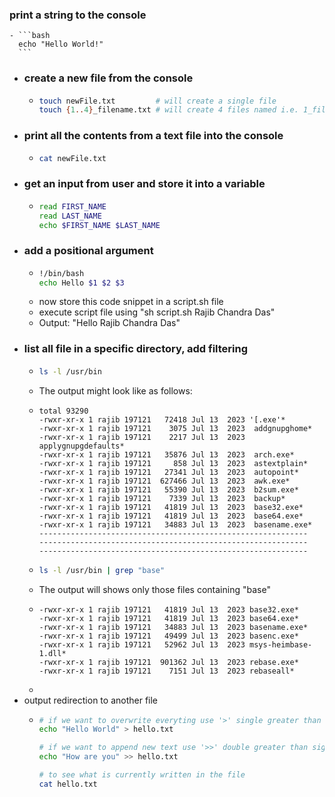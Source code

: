 ### print a string to the console
	- ```bash
	  echo "Hello World!"
	  ```
- ### create a new file from the console
	- ```bash
	  touch newFile.txt         # will create a single file
	  touch {1..4}_filename.txt # will create 4 files named i.e. 1_filename.txt
	  ```
- ### print all the contents from a text file into the console
	- ```bash
	  cat newFile.txt
	  ```
- ### get an input from user and store it into a variable
	- ```bash
	  read FIRST_NAME
	  read LAST_NAME
	  echo $FIRST_NAME $LAST_NAME
	  ```
- ### add a positional argument
	- ```bash
	  !/bin/bash
	  echo Hello $1 $2 $3
	  ```
	- now store this code snippet in a script.sh file
	- execute script file using "sh script.sh Rajib Chandra Das"
	- Output: "Hello Rajib Chandra Das"
- ### list all file in a specific directory, add filtering
	- ```bash
	  ls -l /usr/bin
	  ```
	- The output might look like as follows:
	- ```textile
	  total 93290
	  -rwxr-xr-x 1 rajib 197121   72418 Jul 13  2023 '[.exe'*
	  -rwxr-xr-x 1 rajib 197121    3075 Jul 13  2023  addgnupghome*
	  -rwxr-xr-x 1 rajib 197121    2217 Jul 13  2023  applygnupgdefaults*
	  -rwxr-xr-x 1 rajib 197121   35876 Jul 13  2023  arch.exe*
	  -rwxr-xr-x 1 rajib 197121     858 Jul 13  2023  astextplain*
	  -rwxr-xr-x 1 rajib 197121   27341 Jul 13  2023  autopoint*
	  -rwxr-xr-x 1 rajib 197121  627466 Jul 13  2023  awk.exe*
	  -rwxr-xr-x 1 rajib 197121   55390 Jul 13  2023  b2sum.exe*
	  -rwxr-xr-x 1 rajib 197121    7339 Jul 13  2023  backup*
	  -rwxr-xr-x 1 rajib 197121   41819 Jul 13  2023  base32.exe*
	  -rwxr-xr-x 1 rajib 197121   41819 Jul 13  2023  base64.exe*
	  -rwxr-xr-x 1 rajib 197121   34883 Jul 13  2023  basename.exe*
	  ------------------------------------------------------------
	  ------------------------------------------------------------
	  ------------------------------------------------------------
	  ```
	- ```bash
	  ls -l /usr/bin | grep "base"
	  ```
	- The output will shows only those files containing "base"
	- ```textile
	  -rwxr-xr-x 1 rajib 197121   41819 Jul 13  2023 base32.exe*
	  -rwxr-xr-x 1 rajib 197121   41819 Jul 13  2023 base64.exe*
	  -rwxr-xr-x 1 rajib 197121   34883 Jul 13  2023 basename.exe*
	  -rwxr-xr-x 1 rajib 197121   49499 Jul 13  2023 basenc.exe*
	  -rwxr-xr-x 1 rajib 197121   52962 Jul 13  2023 msys-heimbase-1.dll*
	  -rwxr-xr-x 1 rajib 197121  901362 Jul 13  2023 rebase.exe*
	  -rwxr-xr-x 1 rajib 197121    7151 Jul 13  2023 rebaseall*
	  ```
	-
- output redirection to another file
	- ```bash
	  # if we want to overwrite everyting use '>' single greater than sign
	  echo "Hello World" > hello.txt 
	  
	  # if we want to append new text use '>>' double greater than sign
	  echo "How are you" >> hello.txt
	  
	  # to see what is currently written in the file
	  cat hello.txt
	  ```